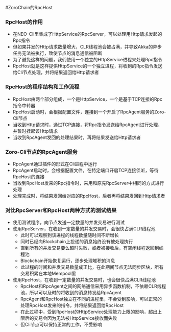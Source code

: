 #ZoroChain的RpcHost
### RpcHost的作用
* 在NEO-Cli里集成了HttpService的RpcServer，可以处理用Http请求发起的Rpc指令
* 但如果并发的Http请求数量增大，CLR线程池会被占满，并导致Akka的异步任务无法被执行，致使节点的消息通信被阻断
* 为了避免这样的问题，我们使用一个独立的HttpService进程来处理Rpc指令
* RpcHost就是这样提供HttpService的一个独立进程，将收到的Rpc指令发送给Cli节点处理，并将结果返回给Http请求者

### RpcHost的程序结构和工作流程
* RpcHost由两个部分组成，一个是HttpService，一个是基于TCP连接的Rpc指令中转器
* RpcHost启动时，会根据配置文件，连接到一个开启了RpcAgent服务的Zoro-Cli节点
* 当收到Http请求时，通过TCP连接，将Rpc指令发送给RpcAgent进行处理，并暂时挂起该Http请求
* 当收到RpcAgent发回的处理结果时，再将结果发送给Http请求者

### Zoro-Cli节点的RpcAgent服务
* RpcAgent通过插件的形式在Cli进程中运行
* RpcAgent启动时，会根据配置文件，在特定端口开启TCP连接侦听，等待RpcHost的连接
* 当收到RpcHost发来的Rpc指令时，采用和原先RpcServer中相同的方式进行处理
* 处理完成时，将结果发回给对应的RpcHost，后者再将结果发回到Http请求者

### 对比RpcServer和RpcHost两种方式的测试结果
* 使用测试程序，向节点发送一定数量的并发交易进行测试
* 使用RpcServer，在收到一定数量的并发交易时，会很快占满CLR线程池
  * 此时可以观察到该进程的线程数量随时间不断增长
  * 同时已经向Blockchain上投递的消息始终没有被处理执行
  * 直到所有的并发交易要么超时失败，或者被接收后，有空闲线程返回到线程池
  * Blockchain开始恢复运行，逐步处理堆积的消息
  * 此过程的时间和并发交易数量成正比，在此期间节点无法同步区块，所有交易积累在本地Mempool里
* 使用RpcHost，在收到一定数量的并发交易时，也会很快占满CLR线程池
  * RpcHost和RpcAgent之间的网络通信采用异步函数机制，不依赖CLR线程池，所以可以及时的将收到的消息转发给RpcAgent
  * RpcAgent和RpcHost独立在不同的进程里，不会受到影响，可以正常的处理RpcHost发来的指令，并将结果返回给RpcHost
  * 在此过程中，受到RpcHost的HttpService处理能力上限的影响，超出上限后的交易会因为无法被HttpService接收而失败
  * 但Cli节点可以保持正常的工作，不受影响